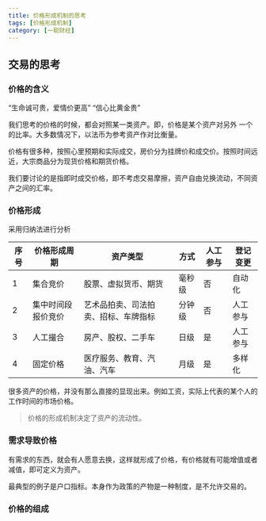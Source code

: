 ```yaml
---
title: 价格形成机制的思考
tags: [价格形成机制]
category: [一聪财经]
---
```


## 交易的思考

### 价格的含义

“生命诚可贵，爱情价更高”
“信心比黄金贵”

我们思考的价格的时候，都会对照某一类资产。即，价格是某个资产对另外
一个的比率。大多数情况下，以法币为参考资产作对比衡量。

价格有很多种，按照心里预期和实际成交，房价分为挂牌价和成交价。按照时间远近，大宗商品分为现货价格和期货价格。

我们要讨论的是指即时成交价格，即不考虑交易摩擦，资产自由兑换流动，不同资产之间的汇率。

### 价格形成

采用归纳法进行分析

序号|价格形成周期|资产类型 | 方式 | 人工参与| 登记变更
---|---|---|---|---|---|
1 | 集合竞价 |股票、虚拟货币、期货 |  毫秒级 | 否| 自动化
2 | 集中时间段报价竞价 | 艺术品拍卖、司法拍卖、招标、车牌指标 |分钟级 | 否| 人工参与
3 | 人工撮合 | 房产、股权、二手车 |  日级 | 是 | 人工参与
4 | 固定价格 | 医疗服务、教育、汽油、汽车 | 月级 | 是 | 多样化 

很多资产的价格，并没有那么直接的显现出来。例如工资，实际上代表的某个人的工作时间的市场价格。

> 价格的形成机制决定了资产的流动性。

### 需求导致价格

有需求的东西，就会有人愿意去换，这样就形成了价格，有价格就有可能增值或者减值，即可定义为资产。

最典型的例子是户口指标。本身作为政策的产物是一种制度，是不允许交易的。

### 价格的组成



